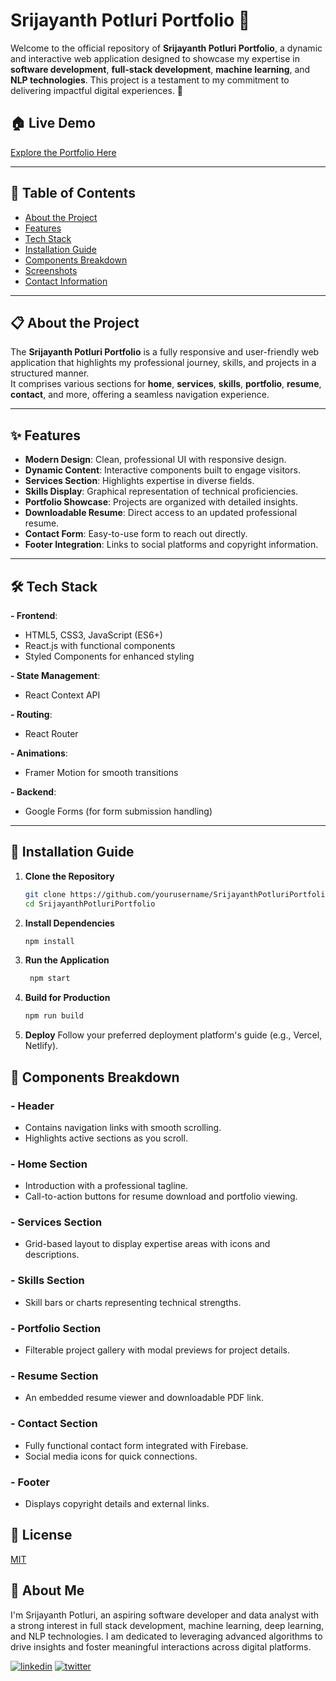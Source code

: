 # Srijayanth Potluri Portfolio 🌟  

Welcome to the official repository of **Srijayanth Potluri Portfolio**, a dynamic and interactive web application designed to showcase my expertise in **software development**, **full-stack development**, **machine learning**, and **NLP technologies**. This project is a testament to my commitment to delivering impactful digital experiences. 🚀  

## 🏠 Live Demo  
[Explore the Portfolio Here](https://srijayanthpotluri.netlify.app)   

---

## 📖 Table of Contents  
- [About the Project](#about-the-project)  
- [Features](#features)  
- [Tech Stack](#tech-stack)  
- [Installation Guide](#installation-guide)  
- [Components Breakdown](#components-breakdown)  
- [Screenshots](#screenshots)  
- [Contact Information](#contact-information)  

---

## 📋 About the Project  
The **Srijayanth Potluri Portfolio** is a fully responsive and user-friendly web application that highlights my professional journey, skills, and projects in a structured manner.  
It comprises various sections for **home**, **services**, **skills**, **portfolio**, **resume**, **contact**, and more, offering a seamless navigation experience.  

---

## ✨ Features  
- **Modern Design**: Clean, professional UI with responsive design.  
- **Dynamic Content**: Interactive components built to engage visitors.  
- **Services Section**: Highlights expertise in diverse fields.  
- **Skills Display**: Graphical representation of technical proficiencies.  
- **Portfolio Showcase**: Projects are organized with detailed insights.  
- **Downloadable Resume**: Direct access to an updated professional resume.  
- **Contact Form**: Easy-to-use form to reach out directly.  
- **Footer Integration**: Links to social platforms and copyright information.  

---

## 🛠️ Tech Stack  

**- Frontend**:  
- HTML5, CSS3, JavaScript (ES6+)  
- React.js with functional components  
- Styled Components for enhanced styling  

**- State Management**:  
- React Context API  

**- Routing**:  
- React Router  

**- Animations**:  
- Framer Motion for smooth transitions  

**- Backend**:  
- Google Forms (for form submission handling)  

---

## 🚀 Installation Guide  

1. **Clone the Repository**  
   ```bash  
   git clone https://github.com/yourusername/SrijayanthPotluriPortfolio.git  
   cd SrijayanthPotluriPortfolio
   ```
2. **Install Dependencies**

   ```bash
   npm install
   ```
3. **Run the Application**
   ``` bash
    npm start
   ```
4. **Build for Production**

   ```bash
   npm run build
   ```
5. **Deploy**
    Follow your preferred deployment platform's guide (e.g., Vercel, Netlify).


## 🧩 Components Breakdown  

### **- Header**  
- Contains navigation links with smooth scrolling.  
- Highlights active sections as you scroll.  

### **- Home Section**  
- Introduction with a professional tagline.  
- Call-to-action buttons for resume download and portfolio viewing.  

### **- Services Section**  
- Grid-based layout to display expertise areas with icons and descriptions.  

### **- Skills Section**  
- Skill bars or charts representing technical strengths.  

### **- Portfolio Section**  
- Filterable project gallery with modal previews for project details.  

### **- Resume Section**  
- An embedded resume viewer and downloadable PDF link.  

### **- Contact Section**  
- Fully functional contact form integrated with Firebase.  
- Social media icons for quick connections.  

### **- Footer**  
- Displays copyright details and external links.  


## 📜 License
[MIT](https://choosealicense.com/licenses/mit/)

## 🤖 About Me
I'm Srijayanth Potluri, an aspiring software developer and data analyst with a strong interest in full stack development, machine learning, deep learning, and NLP technologies. I am dedicated to leveraging advanced algorithms to drive insights and foster meaningful interactions across digital platforms.

[![linkedin](https://img.shields.io/badge/linkedin-0A66C2?style=for-the-badge&logo=linkedin&logoColor=white)](https://www.linkedin.com/in/srijayanth-potluri-437519259/)
[![twitter](https://img.shields.io/badge/twitter-1DA1F2?style=for-the-badge&logo=twitter&logoColor=white)](https://twitter.com/SrijayanthP)
